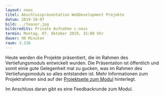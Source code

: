 ```yaml
---
layout: news
titel: Abschlusspräsentation WebDevelopment Projekte
datum: 2019-10-07
bild: ../teaser.jpg
bildcredits: Private Aufnahme c.noss
termin: Montag, 07. Oktober 2019, 15:00 Uhr
dauer: 90 Minuten
raum: 3.216
---
```


Heute werden die Projekte präsentiert, die im Rahmen des Vertiefungsmoduls entwickelt wurden. Die Präsentation ist öffentlich und somit einie gute Gelegenheit mal zu gucken, was im Rahmen des Vertiefungsmoduls so alles entstanden ist. Mehr Informationen zum Projektrahmen sind auf der [Projektseite zum Modul](https://th-koeln.github.io/mi-bachelor-webdevelopment/projekt-2019/) hinterlegt.

Im Anschluss daran gibt es eine Feedbackrunde zum Modul.

